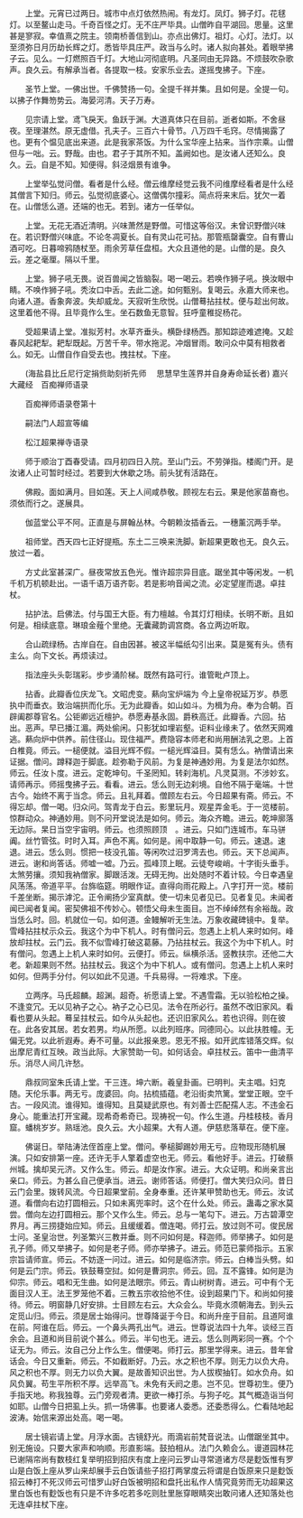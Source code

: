 <!-- { "loadSidebar": true } -->
　　上堂。元宵已过两日。城市中点灯依然热闹。有龙灯。凤灯。狮子灯。花毬灯。以至鳌山走马。千奇百怪之灯。无不庄严毕具。山僧昨自平湖回。思量。这里甚是寥寂。幸值熹之院主。领南桥善信到山。亦点出佛灯。祖灯。心灯。法灯。以至须弥日月历劫长辉之灯。悉皆毕具庄严。政当与么时。诸人拟向甚处。着眼举拂子云。见么。一灯燃照百千灯。大地山河彻底明。凡圣同由无异路。不烦鼓吹杂歌声。良久云。有解承当者。各提取一枝。安家乐业去。遂摇曳拂子。下座。

　　圣节上堂。一佛出世。千佛赞扬一句。全提千祥并集。且如何是。全提一句。以拂子作舞笏势云。海晏河清。天子万寿。

　　见宗请上堂。鸢飞戾天。鱼跃于渊。大道真体只在目前。逝者如斯。不舍昼夜。至理湛然。原无虚借。孔夫子。三百六十骨节。八万四千毛窍。尽情揭露了也。更有个愠见底出来道。此是我家茶饭。为什么宝华座上拈来。当作宗乘。山僧但与一咄。云。野哉。由也。君子于其所不知。盖阙如也。是汝诸人还知么。良久。云。自是不知。知便得。斜泾烟景有谁争。

　　上堂举弘觉问僧。看者是什么经。僧云维摩经觉云我不问维摩经看者是什么经其僧言下知归。师云。弘觉彻底婆心。这僧偶尔撞彩。简点将来末后。犹欠一着在。山僧恁么道。还端的也无。若到。诸方一任举似。

　　上堂。无花无酒近清明。兴味萧然是野僧。可惜这等俗汉。未曾识野僧兴味在。若识野僧兴味底。不论冬凋夏长。自有灵山花可拈。那管瓶罄囊空。自有曹山酒可吃。日暮啼鸦随杖至。雨余芳草任盘桓。大众且道他的是。山僧的是。良久云。差之毫厘。隔以千里。

　　上堂。狮子吼无畏。说百兽闻之皆脑裂。喝一喝云。若唤作狮子吼。换汝眼中睛。不唤作狮子吼。秃汝口中舌。去此二途。如何甄别。复喝云。永嘉大师来也。向诸人道。香象奔波。失却威龙。天寂听生欣悦。山僧蓦拈拄杖。便与趁出何故。这里着他不得。且毕竟作么生。坐石数鱼无意智。狂呼童稚捉杨花。

　　受超果请上堂。准拟芳村。水草齐垂头。横卧绿杨西。那知踪迹难遮掩。又趁春风起耙犁。耙犁既起。万苦千辛。带水拖泥。冲烟冒雨。敢问众中莫有相救者么。如无。山僧自作自受去也。拽拄杖。下座。

　　(海盐县比丘尼行定捐赀助刻祈先师
　思慧早生莲界并自身寿命延长者)
嘉兴大藏经　百痴禅师语录


　　百痴禅师语录卷第十

　　嗣法门人超宣等编

　　松江超果禅寺语录

　　师于顺治丁酉春受请。四月初四日入院。至山门云。不劳弹指。楼阁门开。是汝诸人止可暂时经过。若要到大休歇之场。前头犹有活路在。

　　佛殿。面如满月。目如莲。天上人间咸恭敬。顾视左右云。果是他家苗裔也。须依而行之。遂展具。

　　伽蓝堂公平不阿。正直是与屏翰丛林。今朝赖汝插香云。一穗薰沉两手举。

　　祖师堂。西天四七正好提瓶。东土二三唤来洗脚。新超果更敢也无。良久云。放过一着。

　　方丈此室甚深广。昼夜常放五色光。惟许超宗异目底。踞坐其中等闲发。一机千机万机顿赴出。一语千语万语齐彰。若是影响音闻之流。必定望崖而退。卓拄杖。

　　拈护法。启佛法。付与国王大臣。有力檀越。令其灯灯相续。长明不断。且如何是。相续底意。琳琅金薤个里绝。无囊藏韵调宫商。各立两边听取。

　　合山疏绿杨。古岸自在。自由因甚。被这半幅纸勾引出来。莫是冤有头。债有主么。向下文长。再烦读过。

　　指法座头头彰瑞彩。步步涌阶梯。既然有路可行。谁管毗卢顶上。

　　拈香。此瓣香位庆龙飞。文昭虎变。爇向宝炉端为
今上皇帝祝延万岁。恭愿执中而垂衣。致治端拱而化乐。无为此瓣香。如山如斗。为楫为舟。奉为合朝。百辟阖郡尊官名。公钜卿远近檀护。恭愿寿基永固。爵秩高迁。此瓣香。六回。拈出。恶声。早已播江湄。两处偷闲。只影犹如埋岩壑。讵料业缘未了。依然天网难逃。爇向炉中供养。前住径山。现住福严。费隐容本师老和尚用酬法乳之恩。上首白椎竟。师云。一槌便就。溢目光辉不假。一槌光辉溢目。莫有恁么。衲僧请出来证据。僧问。蹲释迦于脚底。趁弥勒于风前。为复是神通妙用。为复是法尔如然。师云。任汝卜度。进云。定乾坤句。千圣罔知。转刹海机。凡灵莫测。不涉妙玄。请师再示。师摇曳拂子云。看看。进云。恁么则无边刹境。自他不隔于毫端。十世古今。始终不离于当念。师云。且礼拜着。僧顾左右云。今日超果有斋。师云。不得忘却。僧一喝。归众问。驾青龙于白云。影里玩月。观星弄金毛。于一览楼前。惊群动众。神通妙用。则不问开堂说法是如何。师云。海众齐瞻。进云。乾坤廓落无边际。杲日当空宇宙明。师云。也须照顾顶　。进云。只如门连城市。车马骈阗。丝竹管弦。时时入耳。声色不离。如何是。闹中取静一句。师云。速退。速退。进云。恁么则。惯把一枝没孔笛。等闲吹过汨罗湾去也。师云。天下总闻声。进云。谢和尚答话。师嘘一嘘。乃云。孤峰顶上眠。云徒夸峻峭。十字街头垂手。太煞劳攘。须知我衲僧家。脚跟活泼。无碍无拘。出处随时不着计较。今日幸遇皇风荡荡。帝道平平。台旆临筵。明眼作证。直得向雨花殿上。八字打开一览。楼前千差坐断。揭示滹沱。正令阐扬少室真猷。使一切未见者见已。见者复见。未闻者闻已闻者复闻。密契佛祖不传妙心。顿悟父母未生面目。岂不绰绰然有余裕哉。政当恁么时。回。机就位一句。如何道。金鳗解听无生法。万象收藏碑镜中。复举。雪峰拈拄杖示众云。我这个为中下机人。时有僧问云。忽遇上上机人来时如何。峰放却拄杖。云门云。我不似雪峰打破这葛藤。乃拈拄杖云。我这个为中下机人。时有僧问。忽遇上上机人来时如何。云便打。师云。纵横杀活。竖教扶宗。还他二大老。新超果则不然。拈拄杖云。我这个为中下机人。或有僧问。忽遇上上机人来时如何。但两手分付。何以如此不见道。千兵易得。一将难求。下座。

　　立两序。马氏超麟。超渊。超奇。祈愿请上堂。不遇雪霜。无以验松柏之操。不逢变冗。无以见衲子之心。衲子之心已见。法令在所必行。虽然不改旧家风。看看也要从头起。蓦呈拄杖云。如今从头起也。还识旧家风么。若也识得。则在彼在。此各安其居。若女若男。均从所愿。以此列班序。同德同心。以此扶胜幢。无偏无党。以此祈遐寿。寿不可量。以此报亲恩。恩无不报。如开武库错落交辉。似出摩尼青红互映。政当此际。大家赞助一句。如何话会。卓拄杖云。笛中一曲清平乐。消尽人间几许愁。

　　鼎叔同室朱氏请上堂。干三连。坤六断。羲皇卦画。已明判。夫主唱。妇克随。天伦乐事。两无亏。庞婆回。向。拈梳插蕴。老沿街卖笊篱。堂堂正眼。空千古。一段风流。谁得知。谁得知。且莫疑武原也。有刘善士匹配孺人志。不违金石身心。能重法打开宝藏。现希奇希奇已。现祷祝一句。作么生道。丹桂枝枝。香月窟。蟠桃岁岁。熟瑶池。良久云。大小超果。大有人道。伊慈悲落草在。便下座。

　　佛诞日。举陆涛法侄首座上堂。僧问。拳槌脚踢妙用无亏。应物现形随机展演。只如安排第一座。还许无手人擎着虚空也无。师云。看他好手。进云。打破蔡州城。擒却吴元济。又作么生。师云。却是汝作家。进云。大众证明。和尚亲言出亲口。师云。为甚么自己便承当。进云。谢师答话。师便打。僧大笑归众问。昔日云门会里。拨转风流。今日超果堂前。全身奉重。还许某甲赞助也无。师云。汝试道。看僧向右边打圆相云。只如未离兜率时。这个在什么处。师云。蛊毒之家水莫尝。僧向左边打圆相云。那个又作么生。师云。总与一笔勾下。进云。万古碧潭空界月。再三捞捷始应知。师云。且缓缓着。僧连喝。师打云。放过则不可。俊民居士问。圣皇治世。列圣繁兴三教并垂。则不问如何是。释迦师。师举拂子。如何是孔子师。师又举拂子。如何是老子师。师亦举拂子。进云。师范已蒙师指示。五家宗旨请师宣。师云。不妨逐一问过。进云。如何是临济宗。师云。白棒当头劈。如何是云门宗。师云。铁鼓蓦空挝。如何是曹洞宗。师云。回。互不露锋。如何是沩仰宗。师云。唱和无生曲。如何是法眼宗。师云。青山树树青。进云。可中有个无面目汉人王。法王罗笼他不着。三教五宗收拾他不住。设到超果门下。和尚如何接待。师云。明窗静几好安排。士目顾左右云。大众会么。毕竟水须朝海去。到头云定觅山归。师云。须是居士始得问。世尊降诞于今日。和尚升座于目前。且道阿谁在前。阿谁在后。师云。一个鼻头两孔出气。进云。世尊说法四十九年。谈经三百余会。且道和尚目前说个甚么。师云。半句也无。进云。恁么则两彩同一赛。个个证无为。师云。汝自己分上作么生。僧便喝。师打云。那里学得来。进云。昔年曾话会。今日又重新。师云。不如截断好。乃云。水之积也不厚。则无力以负大舟。风之积也不厚。则无力以负大翼。是故善知识出世。为人拔楔抽钉。如水负舟。如风负翼。苟生平所积不厚。远举高飞。未免有夭阏之患。岂不见。世尊初生。便乃手指天地。称我独尊。云门旁观者清。更欲一棒打杀。与狗子吃。其气概造诣当何如耶。山僧今日把虱上头。抓一场佛事。也要诸人委悉。还委悉得么。伫看陆地起波涛。始信来源出处高。喝一喝。

　　居士镜岩请上堂。月浮水面。古镜舒光。雨滴岩前梵音说法。山僧踞坐其中。别无施设。只要大家声和响顺。形直影端。鼓拍相从。法门久赖会么。谩道园林花已谢隔帘尚有数枝红复举明招到招庆有度上座问云罗山寻常道诸方尽是麨饭惟有罗山是白饭上座从罗山来却展手云白饭请些子招打两掌度云将谓是白饭原来只是麨饭招云棒打不死汉师云可惜罗山好白饭被明招和盘托出私作人情究竟劳而无功超果这里白饭也有麨饭也有只是不许多吃若多吃则肚里胀穿眼睛突出敢问诸人还知落处也无连卓拄杖下座。

